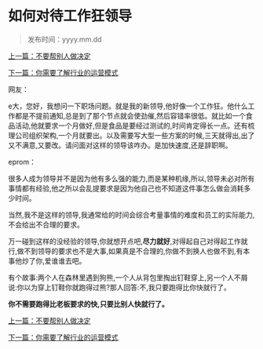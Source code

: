 # 如何对待工作狂领导
>
>发布时间：yyyy.mm.dd

[上一篇：不要帮别人做决定](/work/article34)

[下一篇：你需要了解行业的运营模式](/work/article36)

网友：

e大，您好，我想问一下职场问题。就是我的新领导,他好像一个工作狂。他什么工作都是不提前通知,总是到了那个节点就会使劲催,然后容错率很低。就比如一个食品活动,他就要求一个月做好,但是食品是要经过测试的,时间肯定得长一点。还有梳理公司组织架构,一个月就要出。以及需要写大型一些方案的时候,三天就得出,出了又不满意,又要改。请问面对这样的领导该咋办。是加快速度,还是辞职啊。 

eprom：

很多人成为领导并不是因为他有多么强的能力,而是某种机缘,所以,领导未必对所有事情都有经验,他之所以会乱提要求是因为他自己也不知道这件事怎么做会消耗多少时间。 

当然,我不是这样的领导,我通常给的时间会综合考量事情的难度和员工的实际能力,不会给出不合理的要求。 

万一碰到这样的没经验的领导,你就想开点吧,**尽力就好**,对得起自己对得起工作就行,做不到领导的要求也不是大事,如果真是不合理的,你做不到换人也做不到,有本事他炒了你,爱谁谁去吧。 

有个故事:两个人在森林里遇到狗熊,一个人从背包里掏出钉鞋穿上,另一个人不屑说:你以为穿上钉鞋你就跑得过熊?那人回答:不,我只要跑得比你快就行了。 

**你不需要跑得比老板要求的快,只要比别人快就行了。**

[上一篇：不要帮别人做决定](/work/article34)

[下一篇：你需要了解行业的运营模式](/work/article36)

















​     











